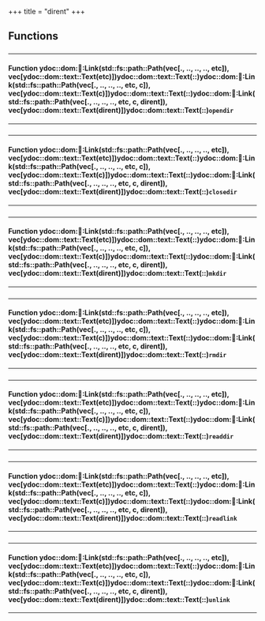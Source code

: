 +++
title = "dirent"
+++
## Functions

### 


_____________________
#### Function ydoc::dom::link::Link(std::fs::path::Path(vec[., .., .., .., etc]), vec[ydoc::dom::text::Text(etc)])ydoc::dom::text::Text(::)ydoc::dom::link::Link(std::fs::path::Path(vec[., .., .., .., etc, c]), vec[ydoc::dom::text::Text(c)])ydoc::dom::text::Text(::)ydoc::dom::link::Link(std::fs::path::Path(vec[., .., .., .., etc, c, dirent]), vec[ydoc::dom::text::Text(dirent)])ydoc::dom::text::Text(::)`opendir`
_____________________
### 


_____________________
#### Function ydoc::dom::link::Link(std::fs::path::Path(vec[., .., .., .., etc]), vec[ydoc::dom::text::Text(etc)])ydoc::dom::text::Text(::)ydoc::dom::link::Link(std::fs::path::Path(vec[., .., .., .., etc, c]), vec[ydoc::dom::text::Text(c)])ydoc::dom::text::Text(::)ydoc::dom::link::Link(std::fs::path::Path(vec[., .., .., .., etc, c, dirent]), vec[ydoc::dom::text::Text(dirent)])ydoc::dom::text::Text(::)`closedir`
_____________________
### 


_____________________
#### Function ydoc::dom::link::Link(std::fs::path::Path(vec[., .., .., .., etc]), vec[ydoc::dom::text::Text(etc)])ydoc::dom::text::Text(::)ydoc::dom::link::Link(std::fs::path::Path(vec[., .., .., .., etc, c]), vec[ydoc::dom::text::Text(c)])ydoc::dom::text::Text(::)ydoc::dom::link::Link(std::fs::path::Path(vec[., .., .., .., etc, c, dirent]), vec[ydoc::dom::text::Text(dirent)])ydoc::dom::text::Text(::)`mkdir`
_____________________
### 


_____________________
#### Function ydoc::dom::link::Link(std::fs::path::Path(vec[., .., .., .., etc]), vec[ydoc::dom::text::Text(etc)])ydoc::dom::text::Text(::)ydoc::dom::link::Link(std::fs::path::Path(vec[., .., .., .., etc, c]), vec[ydoc::dom::text::Text(c)])ydoc::dom::text::Text(::)ydoc::dom::link::Link(std::fs::path::Path(vec[., .., .., .., etc, c, dirent]), vec[ydoc::dom::text::Text(dirent)])ydoc::dom::text::Text(::)`rmdir`
_____________________
### 


_____________________
#### Function ydoc::dom::link::Link(std::fs::path::Path(vec[., .., .., .., etc]), vec[ydoc::dom::text::Text(etc)])ydoc::dom::text::Text(::)ydoc::dom::link::Link(std::fs::path::Path(vec[., .., .., .., etc, c]), vec[ydoc::dom::text::Text(c)])ydoc::dom::text::Text(::)ydoc::dom::link::Link(std::fs::path::Path(vec[., .., .., .., etc, c, dirent]), vec[ydoc::dom::text::Text(dirent)])ydoc::dom::text::Text(::)`readdir`
_____________________
### 


_____________________
#### Function ydoc::dom::link::Link(std::fs::path::Path(vec[., .., .., .., etc]), vec[ydoc::dom::text::Text(etc)])ydoc::dom::text::Text(::)ydoc::dom::link::Link(std::fs::path::Path(vec[., .., .., .., etc, c]), vec[ydoc::dom::text::Text(c)])ydoc::dom::text::Text(::)ydoc::dom::link::Link(std::fs::path::Path(vec[., .., .., .., etc, c, dirent]), vec[ydoc::dom::text::Text(dirent)])ydoc::dom::text::Text(::)`readlink`
_____________________
### 


_____________________
#### Function ydoc::dom::link::Link(std::fs::path::Path(vec[., .., .., .., etc]), vec[ydoc::dom::text::Text(etc)])ydoc::dom::text::Text(::)ydoc::dom::link::Link(std::fs::path::Path(vec[., .., .., .., etc, c]), vec[ydoc::dom::text::Text(c)])ydoc::dom::text::Text(::)ydoc::dom::link::Link(std::fs::path::Path(vec[., .., .., .., etc, c, dirent]), vec[ydoc::dom::text::Text(dirent)])ydoc::dom::text::Text(::)`unlink`
_____________________



